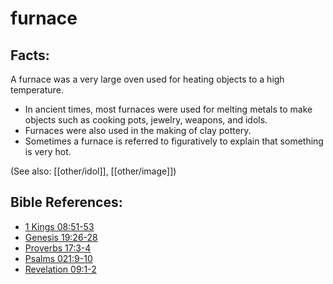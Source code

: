 # furnace #

## Facts: ##

A furnace was a very large oven used for heating objects to a high temperature.

* In ancient times, most furnaces were used for melting metals to make objects such as cooking pots, jewelry, weapons, and idols.
* Furnaces were also used in the making of clay pottery.
* Sometimes a furnace is referred to figuratively to explain that something is very hot.

(See also: [[other/idol]], [[other/image]])

## Bible References: ##

* [1 Kings 08:51-53](en/tn/1ki/help/08/51)
* [Genesis 19:26-28](en/tn/gen/help/19/26)
* [Proverbs 17:3-4](en/tn/pro/help/17/03)
* [Psalms 021:9-10](en/tn/psa/help/21/09)
* [Revelation 09:1-2](en/tn/rev/help/09/01)